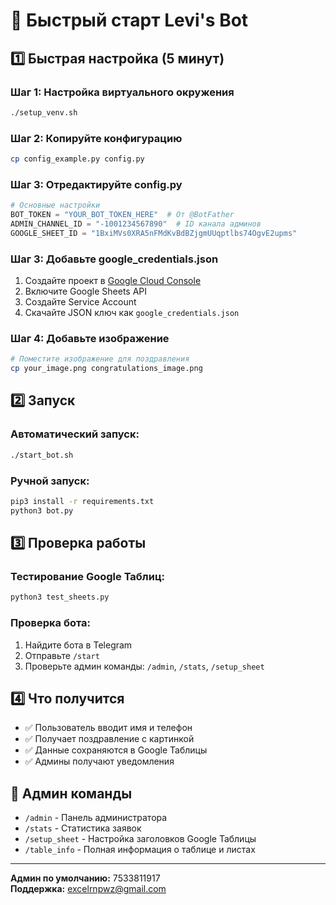 # 🚀 Быстрый старт Levi's Bot

## 1️⃣ Быстрая настройка (5 минут)

### Шаг 1: Настройка виртуального окружения
```bash
./setup_venv.sh
```

### Шаг 2: Копируйте конфигурацию
```bash
cp config_example.py config.py
```

### Шаг 3: Отредактируйте config.py
```python
# Основные настройки
BOT_TOKEN = "YOUR_BOT_TOKEN_HERE"  # От @BotFather
ADMIN_CHANNEL_ID = "-1001234567890"  # ID канала админов
GOOGLE_SHEET_ID = "1BxiMVs0XRA5nFMdKvBdBZjgmUUqptlbs74OgvE2upms"
```

### Шаг 3: Добавьте google_credentials.json
1. Создайте проект в [Google Cloud Console](https://console.cloud.google.com/)
2. Включите Google Sheets API
3. Создайте Service Account
4. Скачайте JSON ключ как `google_credentials.json`

### Шаг 4: Добавьте изображение
```bash
# Поместите изображение для поздравления
cp your_image.png congratulations_image.png
```

## 2️⃣ Запуск

### Автоматический запуск:
```bash
./start_bot.sh
```

### Ручной запуск:
```bash
pip3 install -r requirements.txt
python3 bot.py
```

## 3️⃣ Проверка работы

### Тестирование Google Таблиц:
```bash
python3 test_sheets.py
```

### Проверка бота:
1. Найдите бота в Telegram
2. Отправьте `/start`
3. Проверьте админ команды: `/admin`, `/stats`, `/setup_sheet`

## 4️⃣ Что получится

- ✅ Пользователь вводит имя и телефон
- ✅ Получает поздравление с картинкой
- ✅ Данные сохраняются в Google Таблицы
- ✅ Админы получают уведомления

## 🔧 Админ команды

- `/admin` - Панель администратора
- `/stats` - Статистика заявок  
- `/setup_sheet` - Настройка заголовков Google Таблицы
- `/table_info` - Полная информация о таблице и листах

---

**Админ по умолчанию:** 7533811917  
**Поддержка:** excelrnpwz@gmail.com
